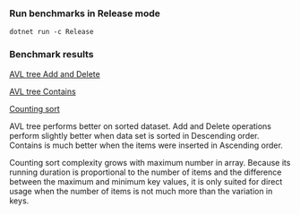 ### Run benchmarks in Release mode
```
dotnet run -c Release
```

### Benchmark results

[AVL tree Add and Delete](./results/AlgorithmBenchmark.AvlTreeAddDeleteBenchmark-report-github.md)

[AVL tree Contains](./results/AlgorithmBenchmark.AvlTreeContainsBenchmark-report-github.md)

[Counting sort](./results/AlgorithmBenchmark.CountingSortBenchmark-report-github.md)

AVL tree performs better on sorted dataset. Add and Delete operations perform slightly better when data set is sorted in Descending order. Contains is much better when the items were inserted in Ascending order.

Counting sort complexity grows with maximum number in array. Because its running duration is proportional to the number of items and the difference between the maximum and minimum key values, it is only suited for direct usage when the number of items is not much more than the variation in keys.
